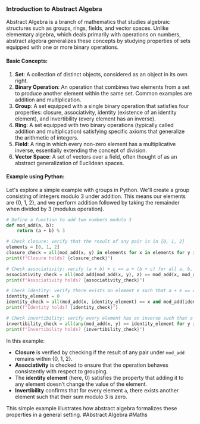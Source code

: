 ### Introduction to Abstract Algebra

Abstract Algebra is a branch of mathematics that studies algebraic structures such as groups, rings, fields, and vector spaces. Unlike elementary algebra, which deals primarily with operations on numbers, abstract algebra generalizes these concepts by studying properties of sets equipped with one or more binary operations.

#### Basic Concepts:

1. **Set**: A collection of distinct objects, considered as an object in its own right.
2. **Binary Operation**: An operation that combines two elements from a set to produce another element within the same set. Common examples are addition and multiplication.
3. **Group**: A set equipped with a single binary operation that satisfies four properties: closure, associativity, identity (existence of an identity element), and invertibility (every element has an inverse).
4. **Ring**: A set equipped with two binary operations (typically called addition and multiplication) satisfying specific axioms that generalize the arithmetic of integers.
5. **Field**: A ring in which every non-zero element has a multiplicative inverse, essentially extending the concept of division.
6. **Vector Space**: A set of vectors over a field, often thought of as an abstract generalization of Euclidean spaces.

#### Example using Python:

Let's explore a simple example with groups in Python. We'll create a group consisting of integers modulo 3 under addition. This means our elements are \{0, 1, 2\}, and we perform addition followed by taking the remainder when divided by 3 (modulus operation).

```python
# Define a function to add two numbers modulo 3
def mod_add(a, b):
    return (a + b) % 3

# Check closure: verify that the result of any pair is in {0, 1, 2}
elements = [0, 1, 2]
closure_check = all(mod_add(x, y) in elements for x in elements for y in elements)
print(f"Closure holds? {closure_check}")

# Check associativity: verify (a + b) + c == a + (b + c) for all a, b, c
associativity_check = all(mod_add(mod_add(x, y), z) == mod_add(x, mod_add(y, z)) for x in elements for y in elements for z in elements)
print(f"Associativity holds? {associativity_check}")

# Check identity: verify there exists an element e such that a + e == e + a == a
identity_element = 0
identity_check = all(mod_add(x, identity_element) == x and mod_add(identity_element, x) == x for x in elements)
print(f"Identity holds? {identity_check}")

# Check invertibility: verify every element has an inverse such that a + (-a) == e (the identity element)
invertibility_check = all(any(mod_add(x, y) == identity_element for y in elements) for x in elements)
print(f"Invertibility holds? {invertibility_check}")
```

In this example:
- **Closure** is verified by checking if the result of any pair under `mod_add` remains within \{0, 1, 2\}.
- **Associativity** is checked to ensure that the operation behaves consistently with respect to grouping.
- The **identity element** (here, 0) satisfies the property that adding it to any element doesn’t change the value of the element.
- **Invertibility** confirms that for every element `a`, there exists another element such that their sum modulo 3 is zero.

This simple example illustrates how abstract algebra formalizes these properties in a general setting. #Abstract Algebra #Maths